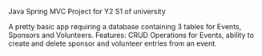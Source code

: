 Java Spring MVC Project for Y2 S1 of university

A pretty basic app requiring a database containing 3 tables for Events, Sponsors and Volunteers.
Features: CRUD Operations for Events, ability to create and delete sponsor and volunteer entries from an event.
